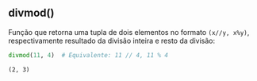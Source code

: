 ## divmod()

Função que retorna uma tupla de dois elementos no formato `(x//y, x%y)`,
respectivamente resultado da divisão inteira e resto da divisão:

```python
divmod(11, 4)  # Equivalente: 11 // 4, 11 % 4
```

```
(2, 3)
```

